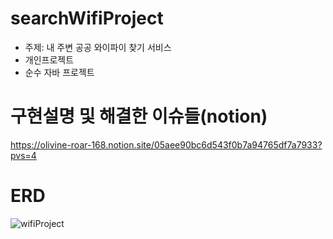 # searchWifiProject
- 주제: 내 주변 공공 와이파이 찾기 서비스
- 개인프로젝트
- 순수 자바 프로젝트

# 구현설명 및 해결한 이슈들(notion)
https://olivine-roar-168.notion.site/05aee90bc6d543f0b7a94765df7a7933?pvs=4

# ERD
![wifiProject](https://github.com/JisuPark-dev/searchWifiProject/assets/122674412/eb5bd6c2-cf54-4ee1-ab08-1683f30c61ae)

